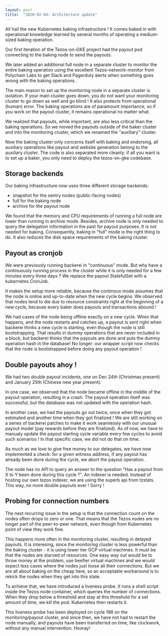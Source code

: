 ```yaml
---
layout: post
title:  "2020-02-04: Architecture update"
---
```


All hail the new Kubernetes baking infrastructure ! It comes baked in with operational knowledge learned by several months of operating a medium-sized baking operation.

Our first iteration of the Tezos-on-GKE project had the payout pod connecting to the baking node to send the payouts.

We later added an additional full node in a separate cluster to monitor the entire baking operation using the excellent Tezos-network-monitor from Polychain Labs to get Slack and Pagerduty alerts when something goes wrong with the baking operations.

The main reason to set up the monitoring node in a separate cluster is isolation. If your main cluster goes down, you do not want your monitoring cluster to go down as well and go blind ! It also protects from operational (human) error. The baking operations are of paramount importance, so if you work on the payout cluster, it remains operational no matter what.

We realized that payouts, while important, are also less critical than the baking operations. So we moved the payouts outside of the baker cluster and into the monitoring cluster, which we renamed the "auxiliary" cluster.

Now the baking cluster only concerns itself with baking and endorsing, all auxiliary operations like payout and website generation belong to the auxiliary cluster. The code is also separated more cleanly: if all you want is to set up a baker, you only need to deploy the tezos-on-gke codebase.

Storage backends
----------------

Our baking infrastructure now uses three different storage backends:

* snapshot for the sentry nodes (public-facing nodes)
* full for the baking node
* archive for the payout node

We found that the memory and CPU requirements of running a full node are lower than running in archive mode. Besides, archive node is only needed to query the delegation information in the past for payout purposes. It is not needed for baking. Consequently, baking in "full" mode is the right thing to do. It also reduces the disk space requirements of the baking cluster.

Payout as cronjob
-----------------

We were previously running backerei in "continuous" mode. But why have a continuously running process in the cluster while it is only needed for a few minutes every three days ? We replace the payout StatefulSet with a kubernetes CronJob.

It makes the setup more reliable, because the continous mode assumes that the node is online and up-to-date when the new cycle begins. We observed that nodes tend to die due to resource constraints right at the beginning of a new cycle, because every baker does payouts and transactions abound !

We had cases of the node being offline exactly on a new cycle. When that happens, and the node restarts and catches up, a payout is sent right when backerei thinks a new cycle is starting, even though the node is still bootstrapping. That results in dummy operations that are never included in a block, but backerei thinks that the payouts are done and puts the dummy operation hash in the database! No longer: our wrapper script now checks that the node is bootstrapped before doing any payout operation !

Double payouts ahoy !
---------------------

We had two double payout incidents, one on Dec 24th (Christmas present) and January 25th (Chinese new year present).

In one case, we observed that the node became offline in the middle of the payout operation, resulting in a crash. The payout operation itself was successful, but the database was not updated with the operation hash.

In another case, we had the payouts go out twice, once when they got estimated and another time when they got finalized ! We are still working on a series of backerei patches to make it work seamlessly with our unusual payout model (pay rewards before they are finalized). As of now, we have to manualy update the payout starting cycle variable every few cycles to avoid such scenarios ! In that specific case, we did not do that on time.

As much as we love to give free money to our delegates, we have now implemented a check: for a given witness address, if any payout has already been done during the cycle, we abort the payout operation.

The node has no API to query an answer to the question "Has a payout from X to Y been done during this cycle ?". An indexer is needed. Instead of hosting our own tezos indexer, we are using the superb api from tzstats. This way, no more double payouts ever ! Sorry !

Probing for connection numbers
------------------------------

The next recurring issue in the setup is that the connection count on the nodes often drops to zero or one. That means that the Tezos nodes are no longer part of the peer-to-peer network, even though from Kubernetes point of view they work fine.

This happens more often in the monitoring cluster, resulting in delayed payouts. It is interesing, since the monitoring cluster is less powerful than the baking cluster - it is using lower tier GCP virtual machines. It must be that the nodes are starved of resources. One easy way out would be to throw money at the problem, use beefier virtual machines and we would expect less cases where the nodes just loose all their connections. But we are all about baking on the cheap here, so an acceptable workaround is to rekick the nodes when they get into this state.

To achieve that, we have introduced a liveness probe. It runs a shell script inside the Tezos node container, which queries the number of connections. When they drop below a threshold and stay at this threshold for a set amount of time, we kill the pod. Kubernetes then restarts it.

This liveness probe has been deployed on cycle 198 on the monitoring/payout cluster, and since then, we have not had to restart the node manually, and payouts have been transferred on time, like clockwork, without any manual intervention. Hooray!
